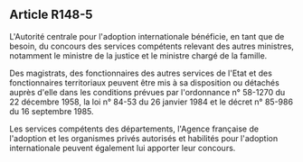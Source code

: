 ## Article R148-5

L'Autorité centrale pour l'adoption internationale bénéficie, en tant que de besoin, du concours des services
compétents relevant des autres ministres, notamment le ministre de la justice et le ministre chargé de la
famille.

Des magistrats, des fonctionnaires des autres services de l'Etat et des fonctionnaires territoriaux peuvent être
mis à sa disposition ou détachés auprès d'elle dans les conditions prévues par l'ordonnance n° 58-1270 du 22
décembre 1958, la loi n° 84-53 du 26 janvier 1984 et le décret n° 85-986 du 16 septembre 1985.

Les services compétents des départements, l'Agence française de l'adoption et les organismes privés autorisés
et habilités pour l'adoption internationale peuvent également lui apporter leur concours.

